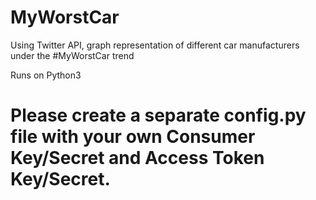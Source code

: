 # MyWorstCar
Using Twitter API,  graph representation of different car manufacturers under the #MyWorstCar trend

Runs on Python3

# Please create a separate config.py file with your own Consumer Key/Secret and Access Token Key/Secret.
